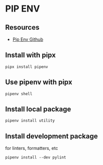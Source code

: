 # PIP ENV

## Resources

- [Pip Env Github](https://github.com/pypa/pipenv)

## Install with pipx

```console
pipx install pipenv
```

## Use pipenv with pipx

```console
pipenv shell
```

## Install local package

```console
pipenv install utility
```

## Install development package

for linters, formatters, etc

```console
pipenv install --dev pylint
```
